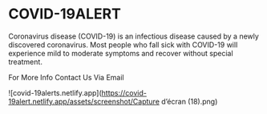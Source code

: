 # COVID-19ALERT

Coronavirus disease (COVID-19) is an infectious disease caused by a newly discovered coronavirus. Most people who fall sick with COVID-19 will experience mild to moderate symptoms and recover without special treatment.

For More Info Contact Us Via Email

![covid-19alerts.netlify.app](https://covid-19alert.netlify.app/assets/screenshot/Capture d’écran (18).png)
